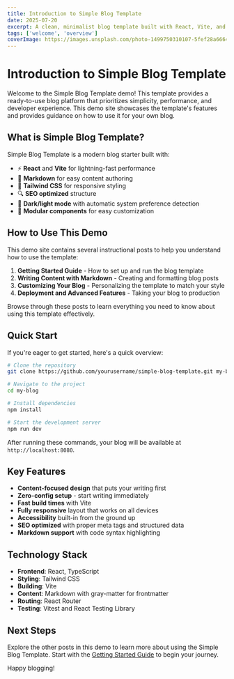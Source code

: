 ```yaml
---
title: Introduction to Simple Blog Template
date: 2025-07-20
excerpt: A clean, minimalist blog template built with React, Vite, and Markdown for content creation with zero configuration.
tags: ['welcome', 'overview']
coverImage: https://images.unsplash.com/photo-1499750310107-5fef28a66643
---
```


# Introduction to Simple Blog Template

Welcome to the Simple Blog Template demo! This template provides a ready-to-use blog platform that prioritizes simplicity, performance, and developer experience. This demo site showcases the template's features and provides guidance on how to use it for your own blog.

## What is Simple Blog Template?

Simple Blog Template is a modern blog starter built with:

- ⚡ **React** and **Vite** for lightning-fast performance
- 📝 **Markdown** for easy content authoring
- 🎨 **Tailwind CSS** for responsive styling
- 🔍 **SEO optimized** structure
- 🌙 **Dark/light mode** with automatic system preference detection
- 🧩 **Modular components** for easy customization

## How to Use This Demo

This demo site contains several instructional posts to help you understand how to use the template:

1. **Getting Started Guide** - How to set up and run the blog template
2. **Writing Content with Markdown** - Creating and formatting blog posts
3. **Customizing Your Blog** - Personalizing the template to match your style
4. **Deployment and Advanced Features** - Taking your blog to production

Browse through these posts to learn everything you need to know about using this template effectively.

## Quick Start

If you're eager to get started, here's a quick overview:

```bash
# Clone the repository
git clone https://github.com/yourusername/simple-blog-template.git my-blog

# Navigate to the project
cd my-blog

# Install dependencies
npm install

# Start the development server
npm run dev
```

After running these commands, your blog will be available at `http://localhost:8080`.

## Key Features

- **Content-focused design** that puts your writing first
- **Zero-config setup** - start writing immediately
- **Fast build times** with Vite
- **Fully responsive** layout that works on all devices
- **Accessibility** built-in from the ground up
- **SEO optimized** with proper meta tags and structured data
- **Markdown support** with code syntax highlighting

## Technology Stack

- **Frontend**: React, TypeScript
- **Styling**: Tailwind CSS
- **Building**: Vite
- **Content**: Markdown with gray-matter for frontmatter
- **Routing**: React Router
- **Testing**: Vitest and React Testing Library

## Next Steps

Explore the other posts in this demo to learn more about using the Simple Blog Template. Start with the [Getting Started Guide](/blog/getting-started) to begin your journey.

Happy blogging!
